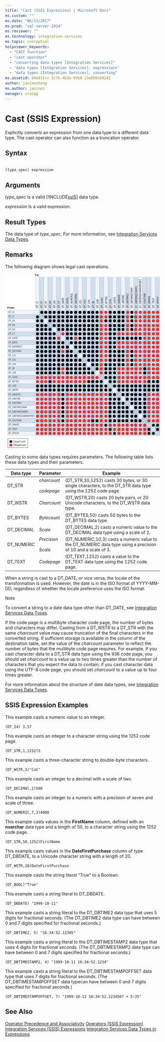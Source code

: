 ```yaml
---
title: "Cast (SSIS Expression) | Microsoft Docs"
ms.custom: ""
ms.date: "06/13/2017"
ms.prod: "sql-server-2014"
ms.reviewer: ""
ms.technology: integration-services
ms.topic: conceptual
helpviewer_keywords: 
  - "CAST function"
  - "cast operator"
  - "converting data types [Integration Services]"
  - "data types [Integration Services], expressions"
  - "data types [Integration Services], converting"
ms.assetid: d4e915cc-1c7b-4b2e-93b0-13a8b0cb9242
author: janinezhang
ms.author: janinez
manager: craigg
---
```

# Cast (SSIS Expression)
  Explicitly converts an expression from one data type to a different data type. The cast operator can also function as a truncation operator.

## Syntax

```

(type_spec) expression

```

## Arguments
 *type_spec*
 Is a valid [!INCLUDE[ssIS](../../includes/ssis-md.md)] data type.

 *expression*
 Is a valid expression.

## Result Types
 The data type of *type_spec*. For more information, see [Integration Services Data Types](../data-flow/integration-services-data-types.md).

## Remarks
 The following diagram shows legal cast operations.

 ![Legal and not legal casts between data types](../media/data-conversion.gif "Legal and not legal casts between data types")

 Casting to some data types requires parameters. The following table lists these data types and their parameters.

|Data type|Parameter|Example|
|---------------|---------------|-------------|
|DT_STR|*charcount*<br /><br /> *codepage*|(DT_STR,30,1252) casts 30 bytes, or 30 single characters, to the DT_STR data type using the 1252 code page.|
|DT_WSTR|*Charcount*|(DT_WSTR,20) casts 20 byte pairs, or 20 Unicode characters, to the DT_WSTR data type.|
|DT_BYTES|*Bytecount*|(DT_BYTES,50) casts 50 bytes to the DT_BYTES data type.|
|DT_DECIMAL|*Scale*|(DT_DECIMAL,2) casts a numeric value to the DT_DECIMAL data type using a scale of 2.|
|DT_NUMERIC|*Precision*<br /><br /> *Scale*|(DT_NUMERIC,10,3) casts a numeric value to the DT_NUMERIC data type using a precision of 10 and a scale of 3.|
|DT_TEXT|*Codepage*|(DT_TEXT,1252) casts a value to the DT_TEXT data type using the 1252 code page.|

 When a string is cast to a DT_DATE, or vice versa, the locale of the transformation is used. However, the date is in the ISO format of YYYY-MM-DD, regardless of whether the locale preference uses the ISO format.

> [!NOTE]
>  To convert a string to a date data type other than DT_DATE, see [Integration Services Data Types](../data-flow/integration-services-data-types.md).

 If the code page is a multibyte character code page, the number of bytes and characters may differ. Casting from a DT_WSTR to a DT_STR with the same *charcount* value may cause truncation of the final characters in the converted string. If sufficient storage is available in the column of the destination table, set the value of the *charcount* parameter to reflect the number of bytes that the multibyte code page requires. For example, if you cast character data to a DT_STR data type using the 936 code page, you should set *charcount* to a value up to two times greater than the number of characters that you expect the data to contain; if you cast character data using the UTF-8 code page, you should set *charcount* to a value up to four times greater.

 For more information about the structure of date data types, see [Integration Services Data Types](../data-flow/integration-services-data-types.md).

## SSIS Expression Examples
 This example casts a numeric value to an integer.

```
(DT_I4) 3.57
```

 This example casts an integer to a character string using the 1252 code page.

```
(DT_STR,1,1252)5
```

 This example casts a three-character string to double-byte characters.

```
(DT_WSTR,3)"Cat"
```

 This example casts an integer to a decimal with a scale of two.

```
(DT_DECIMAl,2)500
```

 This example casts an integer to a numeric with a precision of seven and scale of three.

```
(DT_NUMERIC,7,3)4000
```

 This example casts values in the **FirstName** column, defined with an **nvarchar** data type and a length of 50, to a character string using the 1252 code page.

```
(DT_STR,50,1252)FirstName
```

 This example casts values in the **DateFirstPurchase** column of type DT_DBDATE, to a Unicode character string with a length of 20.

```
(DT_WSTR,20)DateFirstPurchase
```

 This example casts the string literal "True" to a Boolean.

```
(DT_BOOL)"True"
```

 This example casts a string literal to DT_DBDATE.

```
(DT_DBDATE) "1999-10-11"
```

 This example casts a string literal to the DT_DBTIME2 data type that uses 5 digits for fractional seconds. (The DT_DBTIME2 data type can have between 0 and 7 digits specified for fractional seconds.)

```
(DT_DBTIME2, 5) "16:34:52.12345"
```

 This example casts a string literal to the DT_DBTIMESTAMP2 data type that uses 4 digits for fractional seconds. (The DT_DBTIMESTAMP2 data type can have between 0 and 7 digits specified for fractional seconds.)

```
(DT_DBTIMESTAMP2, 4) "1999-10-11 16:34:52.1234"
```

 This example casts a string literal to the DT_DBTIMESTAMPOFFSET data type that uses 7 digits for fractional seconds. (The DT_DBTIMESTAMPOFFSET data typecan have between 0 and 7 digits specified for fractional seconds.)

```
(DT_DBTIMESTAMPOFFSET, 7) "1999-10-11 16:34:52.1234567 + 5:35"
```

## See Also
 [Operator Precedence and Associativity](operator-precedence-and-associativity.md) 
 [Operators &#40;SSIS Expression&#41;](operators-ssis-expression.md) 
 [Integration Services &#40;SSIS&#41; Expressions](integration-services-ssis-expressions.md) 
 [Integration Services Data Types in Expressions](integration-services-data-types-in-expressions.md)


